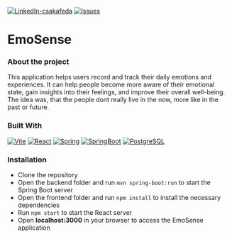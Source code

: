 [![LinkedIn-csakafeda][linkedin-shield-csakafeda]][linkedin-url-csakafeda]
[![Issues][issues-shield]][issues-url]

# EmoSense

### About the project

This application helps users record and track their daily emotions and experiences. It can help people become more aware of their emotional state, gain insights into their feelings, and improve their overall well-being.
The idea was, that the people dont really live in the now, more like in the past or future. 

### Built With

[![Vite][Vite-badge]][Vite-url]
[![React][React.js]][React-url]
[![Spring][Spring-badge]][Spring-url]
[![SpringBoot][SpringBoot-badge]][Spring-url]
[![PostgreSQL][PostgreSQL-badge]][PostgreSQL-url]

### Installation

- Clone the repository
- Open the backend folder and run ```mvn spring-boot:run``` to start the Spring Boot server
- Open the frontend folder and run ```npm install``` to install the necessary dependencies
- Run ```npm start``` to start the React server
- Open **localhost:3000** in your browser to access the EmoSense application

[linkedin-shield-csakafeda]: https://img.shields.io/badge/-Feodóra%20Bakó-black.svg?style=for-the-badge&logo=linkedin&colorB=555
[linkedin-url-csakafeda]: https://www.linkedin.com/in/feodorabako/
[issues-shield]: https://img.shields.io/github/issues/csakafeda/EmoSense.svg?style=for-the-badge
[issues-url]:https://github.com/users/csakafeda/projects/2
[Spring-badge]: https://img.shields.io/badge/Spring-20232A?style=for-the-badge&logo=spring
[Spring-url]: https://spring.io/
[SpringBoot-badge]: https://img.shields.io/badge/Spring%20Boot-20232A?style=for-the-badge&logo=springboot
[React.js]: https://img.shields.io/badge/React-20232A?style=for-the-badge&logo=react
[React-url]: https://reactjs.org/
[Vite-badge]: https://img.shields.io/badge/Vite-20232A?style=for-the-badge&logo=vite
[Vite-url]: https://vitejs.dev/
[PostgreSQL-badge]: https://img.shields.io/badge/PostgreSQL-20232A?style=for-the-badge&logo=postgresql
[PostgreSQL-url]: https://www.postgresql.org/
